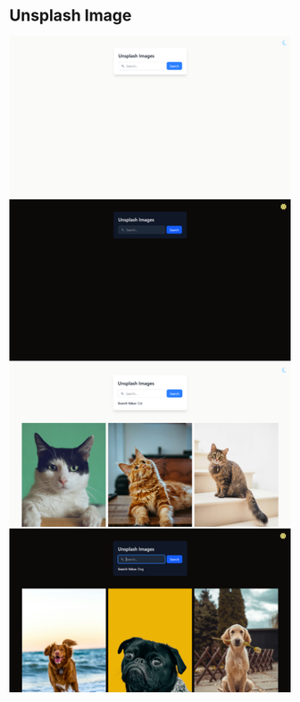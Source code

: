 # Unsplash Image

![screenshot1](public/screenshot1.png)
![screenshot2](public/screenshot2.png)
![screenshot3](public/screenshot3.png)
![screenshot4](public/screenshot4.png)
